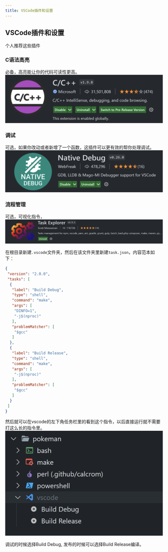 ```yaml
---
title: VSCode插件和设置
---
```


## VSCode插件和设置
个人推荐这些插件

### C语法高亮
必备，高亮能让你的代码可读性更高。
![vscode-c](../../assets/vscode-c.png)

### 调试
可选，如果你改动或者新增了一个函数，这插件可以更有效的帮你处理调试。
![vscode-nativedebug](../../assets/vscode-nativedebug.png)

### 流程管理
可选，可视化指令，
![vscode-task](../../assets/vscode-task.png)

在根目录新建`.vscode`文件夹，然后在该文件夹里新建`task.json`，内容范本如下：
```json
{
 "version": "2.0.0",
 "tasks": [
  {
   "label": "Build Debug",
   "type": "shell",
   "command": "make",
   "args": [
    "DINFO=1",
    "-j$(nproc)"
   ],
   "problemMatcher": [
    "$gcc"
   ]
  },
  {
   "label": "Build Release",
   "type": "shell",
   "command": "make",
   "args": [
    "-j$(nproc)"
   ],
   "problemMatcher": [
    "$gcc"
   ]
  }
 ]
}
```
然后就可以在vscode的左下角任务栏里的看到这个指令，以后直接运行就不需要打这么长的指令里。
![task-new](../../assets/task-new.png)

<Tip>调试的时候选择Build Debug, 发布的时候可以选择Build Release编译。</Tip>